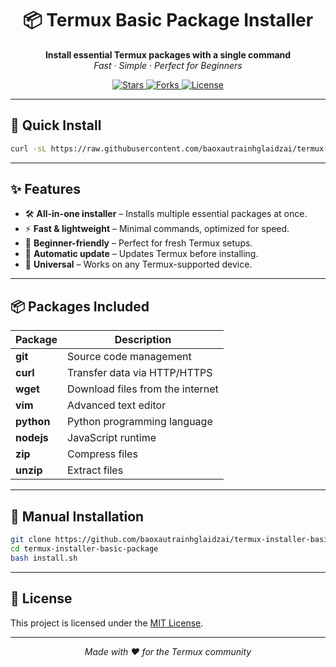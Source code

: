<h1 align="center">📦 Termux Basic Package Installer</h1>
<p align="center">
  <strong>Install essential Termux packages with a single command</strong><br>
  <em>Fast · Simple · Perfect for Beginners</em>
</p>

<p align="center">
  <a href="https://github.com/baoxautrainhglaidzai/termux-installer-basic-package/stargazers">
    <img src="https://img.shields.io/github/stars/baoxautrainhglaidzai/termux-installer-basic-package?color=yellow&style=for-the-badge" alt="Stars">
  </a>
  <a href="https://github.com/baoxautrainhglaidzai/termux-installer-basic-package/network/members">
    <img src="https://img.shields.io/github/forks/baoxautrainhglaidzai/termux-installer-basic-package?color=blue&style=for-the-badge" alt="Forks">
  </a>
  <a href="https://github.com/baoxautrainhglaidzai/termux-installer-basic-package/blob/main/LICENSE">
    <img src="https://img.shields.io/github/license/baoxautrainhglaidzai/termux-installer-basic-package?color=brightgreen&style=for-the-badge" alt="License">
  </a>
</p>

---

## 🚀 Quick Install

```bash
curl -sL https://raw.githubusercontent.com/baoxautrainhglaidzai/termux-installer-basic-package/main/install.sh | bash
```

---

## ✨ Features

- 🛠 **All-in-one installer** – Installs multiple essential packages at once.  
- ⚡ **Fast & lightweight** – Minimal commands, optimized for speed.  
- 🧩 **Beginner-friendly** – Perfect for fresh Termux setups.  
- 🔄 **Automatic update** – Updates Termux before installing.  
- 🎯 **Universal** – Works on any Termux-supported device.  

---

## 📦 Packages Included

| Package   | Description |
|-----------|-------------|
| **git**   | Source code management |
| **curl**  | Transfer data via HTTP/HTTPS |
| **wget**  | Download files from the internet |
| **vim**   | Advanced text editor |
| **python**| Python programming language |
| **nodejs**| JavaScript runtime |
| **zip**   | Compress files |
| **unzip** | Extract files |

---

## 📂 Manual Installation

```bash
git clone https://github.com/baoxautrainhglaidzai/termux-installer-basic-package.git
cd termux-installer-basic-package
bash install.sh
```

---

## 📜 License

This project is licensed under the [MIT License](LICENSE).

---

<p align="center">
  <i>Made with ❤️ for the Termux community</i>
</p>
